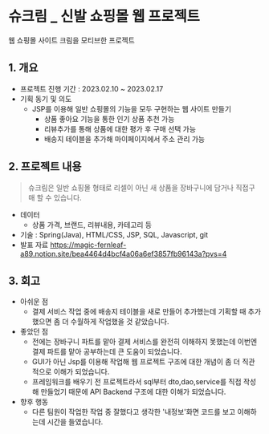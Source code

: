# 슈크림 _ 신발 쇼핑몰 웹 프로젝트
웹 쇼핑몰 사이트 크림을 모티브한 프로젝트

## 1. 개요

- 프로젝트 진행 기간 : 2023.02.10 ~ 2023.02.17
- 기획 동기 및 의도
    - JSP를 이용해 일반 쇼핑몰의 기능을 모두 구현하는 웹 사이트 만들기
        - 상품 좋아요 기능을 통한 인기 상품 추천 가능
        - 리뷰추가를 통해 상품에 대한 평가 후 구매 선택 가능
        - 배송지 테이블을 추가해 마이페이지에서 주소 관리 가능 


## 2. 프로젝트 내용

> 슈크림은 일반 쇼핑몰 형태로 리셀이 아닌 새 상품을 장바구니에 담거나 직접구매 할 수 있습니다.


- 데이터
    - 상품 가격, 브랜드, 리뷰내용, 카테고리 등 
- 기술 : Spring(Java), HTML/CSS, JSP, SQL,  Javascript, git
- 발표 자료
  https://magic-fernleaf-a89.notion.site/bea4464d4bcf4a06a6ef3857fb96143a?pvs=4


## 3. 회고

- 아쉬운 점
    - 결제 서비스 작업 중에 배송지 테이블을 새로 만들어 추가했는데 기획할 때 추가했으면 좀 더 수월하게 작업했을 것 같았습니다.
- 좋았던 점
    - 전에는 장바구니 파트를 맡아 결제 서비스를 완전히 이해하지 못했는데 이번엔 결제 파트를 맡아 공부하는데 큰 도움이 되었습니다.
    - GUI가 아닌 Jsp를 이용해 작업해 웹 프로젝트 구조에 대한 개념이 좀 더 직관적으로 이해가 되었습니다.
    - 프레임워크를 배우기 전 프로젝트라서 sql부터 dto,dao,service를 직접 작성해 만들었기 때문에 API Backend 구조에 대한 이해가 되었습니다.  
- 향후 행동
    - 다른 팀원이 작업한 작업 중 잘했다고 생각한 '내정보'화면 코드를 보고 이해하는데 시간을 들였습니다.   

